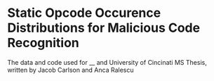 # Static Opcode Occurence Distributions for Malicious Code Recognition

The data and code used for __ and University of Cincinati MS Thesis, written by Jacob Carlson and Anca Ralescu
